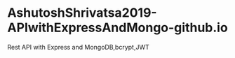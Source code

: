 # AshutoshShrivatsa2019-APIwithExpressAndMongo-github.io
Rest API with Express and MongoDB,bcrypt,JWT
